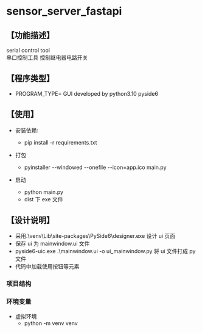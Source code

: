 # sensor_server_fastapi

## 【功能描述】

serial control tool  
串口控制工具 控制继电器电路开关

## 【程序类型】

- PROGRAM_TYPE= GUI developed by python3.10 pyside6

## 【使用】

- 安装依赖:

  - pip install -r requirements.txt

- 打包

  - pyinstaller --windowed --onefile --icon=app.ico main.py

- 启动
  - python main.py
  - dist 下 exe 文件

## 【设计说明】

- 采用.\venv\Lib\site-packages\PySide6\designer.exe 设计 ui 页面
- 保存 ui 为 mainwindow.ui 文件
- pyside6-uic.exe .\mainwindow.ui -o ui_mainwindow.py 将 ui 文件打成 py 文件
- 代码中加载使用按钮等元素

### 项目结构

### 环境变量

- 虚拟环境
  - python -m venv venv
